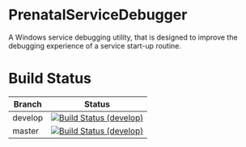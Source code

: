 # PrenatalServiceDebugger
A Windows service debugging utility, that is designed to improve the debugging experience of a service start-up routine.

# Build Status
Branch | Status
--- | ---
develop | [![Build Status (develop)](https://dev.azure.com/stefanortner/PrenatalServiceDebugger/_apis/build/status/ohyeahitsstef.PrenatalServiceDebugger?branchName=develop)](https://dev.azure.com/stefanortner/PrenatalServiceDebugger/_build/latest?definitionId=1?branchName=develop)
 master | [![Build Status (develop)](https://dev.azure.com/stefanortner/PrenatalServiceDebugger/_apis/build/status/ohyeahitsstef.PrenatalServiceDebugger?branchName=master)](https://dev.azure.com/stefanortner/PrenatalServiceDebugger/_build/latest?definitionId=1?branchName=master)
